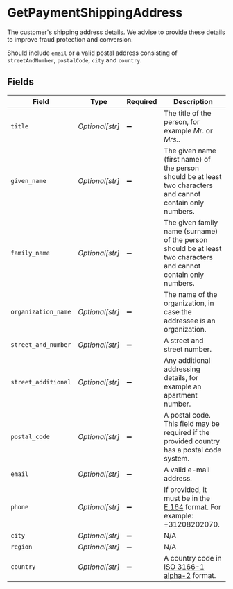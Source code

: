 # GetPaymentShippingAddress

The customer's shipping address details. We advise to provide these details to improve fraud protection and conversion.

Should include `email` or a valid postal address consisting of `streetAndNumber`, `postalCode`, `city` and `country`.


## Fields

| Field                                                                                                            | Type                                                                                                             | Required                                                                                                         | Description                                                                                                      |
| ---------------------------------------------------------------------------------------------------------------- | ---------------------------------------------------------------------------------------------------------------- | ---------------------------------------------------------------------------------------------------------------- | ---------------------------------------------------------------------------------------------------------------- |
| `title`                                                                                                          | *Optional[str]*                                                                                                  | :heavy_minus_sign:                                                                                               | The title of the person, for example *Mr.* or *Mrs.*.                                                            |
| `given_name`                                                                                                     | *Optional[str]*                                                                                                  | :heavy_minus_sign:                                                                                               | The given name (first name) of the person should be at least two characters and cannot contain only numbers.     |
| `family_name`                                                                                                    | *Optional[str]*                                                                                                  | :heavy_minus_sign:                                                                                               | The given family name (surname) of the person should be at least two characters and cannot contain only numbers. |
| `organization_name`                                                                                              | *Optional[str]*                                                                                                  | :heavy_minus_sign:                                                                                               | The name of the organization, in case the addressee is an organization.                                          |
| `street_and_number`                                                                                              | *Optional[str]*                                                                                                  | :heavy_minus_sign:                                                                                               | A street and street number.                                                                                      |
| `street_additional`                                                                                              | *Optional[str]*                                                                                                  | :heavy_minus_sign:                                                                                               | Any additional addressing details, for example an apartment number.                                              |
| `postal_code`                                                                                                    | *Optional[str]*                                                                                                  | :heavy_minus_sign:                                                                                               | A postal code. This field may be required if the provided country has a postal code system.                      |
| `email`                                                                                                          | *Optional[str]*                                                                                                  | :heavy_minus_sign:                                                                                               | A valid e-mail address.                                                                                          |
| `phone`                                                                                                          | *Optional[str]*                                                                                                  | :heavy_minus_sign:                                                                                               | If provided, it must be in the [E.164](https://en.wikipedia.org/wiki/E.164) format. For example: +31208202070.   |
| `city`                                                                                                           | *Optional[str]*                                                                                                  | :heavy_minus_sign:                                                                                               | N/A                                                                                                              |
| `region`                                                                                                         | *Optional[str]*                                                                                                  | :heavy_minus_sign:                                                                                               | N/A                                                                                                              |
| `country`                                                                                                        | *Optional[str]*                                                                                                  | :heavy_minus_sign:                                                                                               | A country code in [ISO 3166-1 alpha-2](https://en.wikipedia.org/wiki/ISO_3166-1_alpha-2) format.                 |